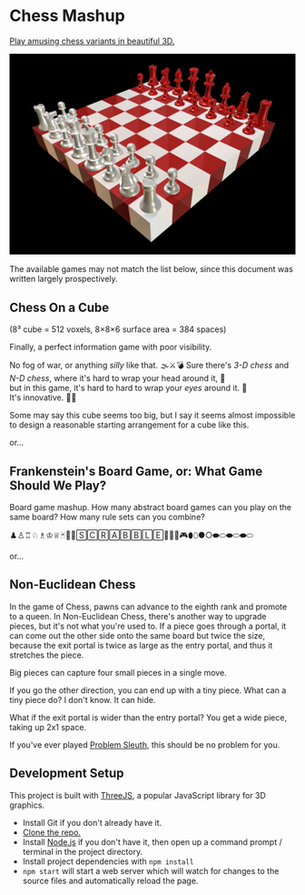 
# Chess Mashup

[Play amusing chess variants in beautiful 3D.](https://1j01.github.io/chess-mashup/)

[![Screenshot of the chess game](og-screenshot.png)](https://1j01.github.io/chess-mashup/)

The available games may not match the list below,
since this document was written largely prospectively.

## Chess On a Cube

(8³ cube = 512 voxels, 8×8×6 surface area = 384 spaces)

Finally, a perfect information game with poor visibility.

No fog of war, or anything *silly* like that. 🌫️⚔️💣
Sure there's *3-D chess* and *N-D chess*, where it's hard to wrap your head around it, 🤯  
but in this game, it's hard to hard to wrap your *eyes* around it. 👀  
It's innovative. 🍷🤔

Some may say this cube seems too big,
but I say it seems almost impossible to design a reasonable starting arrangement for a cube like this.

or...

## Frankenstein's Board Game, or: What Game Should We Play?

Board game mashup. How many abstract board games can you play on the same board?
How many rule sets can you combine?

♟️♙️♖️♘️♗️♔️♕️🃏🎲👾🅂🄲🅁🄰🄱🄱🄻🄴🎯🎱🎳🎮⬮⬯●○⬬⬭⬬⬭⬬⬭

or...

## Non-Euclidean Chess

In the game of Chess, pawns can advance to the eighth rank and promote to a queen.
In Non-Euclidean Chess, there's another way to upgrade pieces, but it's not what you're used to.
If a piece goes through a portal, it can come out the other side onto the same board but twice the size,
because the exit portal is twice as large as the entry portal, and thus it stretches the piece.

Big pieces can capture four small pieces in a single move.

If you go the other direction, you can end up with a tiny piece.
What can a tiny piece do? I don't know. It can hide.

What if the exit portal is wider than the entry portal?
You get a wide piece, taking up 2x1 space.

If you've ever played [Problem Sleuth], this should be no problem for you.


## Development Setup

This project is built with [ThreeJS], a popular JavaScript library for 3D graphics.

- Install Git if you don't already have it.
- [Clone the repo.][git clone]
- Install [Node.js][] if you don't have it, then open up a command prompt / terminal in the project directory.
- Install project dependencies with `npm install`
- `npm start` will start a web server which will watch for changes to the source files and automatically reload the page.

[Problem Sleuth]: https://www.homestuck.com/problem-sleuth/1
[ThreeJS]: https://threejs.org/
[Node.js]: https://nodejs.org/
[git lfs install]: https://help.github.com/en/github/managing-large-files/installing-git-large-file-storage
[git clone]: https://help.github.com/articles/cloning-a-repository/
